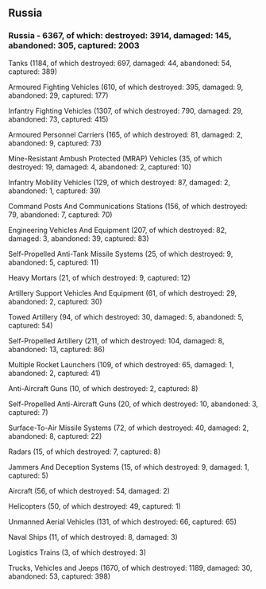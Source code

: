 
 
 ## Russia
 
 ### Russia - 6367, of which: destroyed: 3914, damaged: 145, abandoned: 305, captured: 2003

 

 

 Tanks (1184, of which destroyed: 697, damaged: 44, abandoned: 54, captured: 389)

 Armoured Fighting Vehicles (610, of which destroyed: 395, damaged: 9, abandoned: 29, captured: 177)

 Infantry Fighting Vehicles (1307, of which destroyed: 790, damaged: 29, abandoned: 73, captured: 415)

 Armoured Personnel Carriers (165, of which destroyed: 81, damaged: 2, abandoned: 9, captured: 73)

 Mine-Resistant Ambush Protected (MRAP) Vehicles (35, of which destroyed: 19, damaged: 4, abandoned: 2, captured: 10)

 Infantry Mobility Vehicles (129, of which destroyed: 87, damaged: 2, abandoned: 1, captured: 39)

 Command Posts And Communications Stations (156, of which destroyed: 79, abandoned: 7, captured: 70)

 Engineering Vehicles And Equipment (207, of which destroyed: 82, damaged: 3, abandoned: 39, captured: 83)

 Self-Propelled Anti-Tank Missile Systems (25, of which destroyed: 9, abandoned: 5, captured: 11)

 Heavy Mortars (21, of which destroyed: 9, captured: 12)

 Artillery Support Vehicles And Equipment (61, of which destroyed: 29, abandoned: 2, captured: 30)

 Towed Artillery (94, of which destroyed: 30, damaged: 5, abandoned: 5, captured: 54)

 Self-Propelled Artillery (211, of which destroyed: 104, damaged: 8, abandoned: 13, captured: 86)

 Multiple Rocket Launchers (109, of which destroyed: 65, damaged: 1, abandoned: 2, captured: 41)

 Anti-Aircraft Guns (10, of which destroyed: 2, captured: 8)

 Self-Propelled Anti-Aircraft Guns (20, of which destroyed: 10, abandoned: 3, captured: 7)

 Surface-To-Air Missile Systems (72, of which destroyed: 40, damaged: 2, abandoned: 8, captured: 22)

 Radars (15, of which destroyed: 7, captured: 8)

 Jammers And Deception Systems (15, of which destroyed: 9, damaged: 1, captured: 5)

 Aircraft (56, of which destroyed: 54, damaged: 2)

 Helicopters (50, of which destroyed: 49, captured: 1)

 Unmanned Aerial Vehicles (131, of which destroyed: 66, captured: 65)

 Naval Ships (11, of which destroyed: 8, damaged: 3)

 Logistics Trains (3, of which destroyed: 3)

 Trucks, Vehicles and Jeeps (1670, of which destroyed: 1189, damaged: 30, abandoned: 53, captured: 398)

